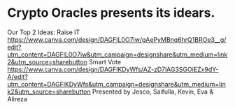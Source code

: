 # Crypto Oracles presents its idears.

Our Top 2 Ideas: 
Raise IT 
https://www.canva.com/design/DAGFlL0O7iw/gAePyMBnq6hrQ1BROe3__g/edit?utm_content=DAGFlL0O7iw&utm_campaign=designshare&utm_medium=link2&utm_source=sharebutton
Smart Vote
https://www.canva.com/design/DAGFlKDyWfs/AZ-zD7lAG3SGOiEZx9dY-A/edit?utm_content=DAGFlKDyWfs&utm_campaign=designshare&utm_medium=link2&utm_source=sharebutton
Presented by Jesco, Saifulla,  Kevin, Eva  & Alireza
